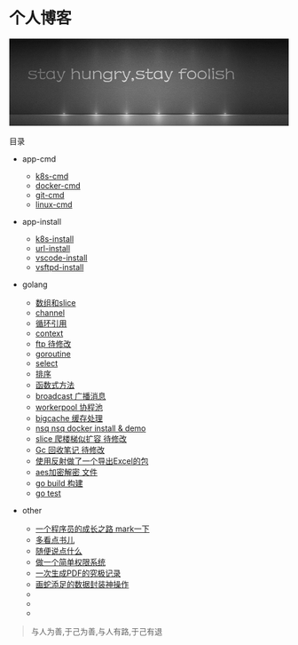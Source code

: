 # 个人博客

![img.png](https://github.com/feng6917/blog/blob/main/asserts/stay.01.jpg)


目录

* app-cmd
  * [k8s-cmd](https://github.com/feng6917/blog/blob/main/app-cmd/k8s-cmd.md)
  * [docker-cmd](https://github.com/feng6917/blog/blob/main/app-cmd/docker-cmd.md)
  * [git-cmd](https://github.com/feng6917/blog/blob/main/app-cmd/git-cmd.md)
  * [linux-cmd](https://github.com/feng6917/blog/blob/main/app-cmd/linux-cmd.md)

* app-install
  * [k8s-install](https://github.com/feng6917/blog/blob/main/app-install/k8s-install.md)
  * [url-install](https://github.com/feng6917/blog/blob/main/app-install/url-install.md)
  * [vscode-install](https://github.com/feng6917/blog/blob/main/app-install/vscode-install.md)
  * [vsftpd-install](https://github.com/feng6917/blog/blob/main/app-install/vsftpd-install.md)  

* golang
  * [数组和slice](https://github.com/feng6917/blog/tree/main/golang/array__liceo)
  * [channel](https://github.com/feng6917/blog/tree/main/golang/channel)
  * [循环引用](https://github.com/feng6917/blog/tree/main/golang/circularReference/readme.md)
  * [context](https://github.com/feng6917/blog/tree/main/golang/context/readme.md)
  * [ftp 待修改](https://github.com/feng6917/blog/tree/main/golang/ftp/example.go)
  * [goroutine](https://github.com/feng6917/blog/tree/main/golang/goroutine/example.go)
  * [select](https://github.com/feng6917/blog/tree/main/golang/select/example.go)
  * [排序](https://github.com/feng6917/blog/tree/main/golang/sort/example.go)
  * [函数式方法](https://github.com/feng6917/blog/tree/main/golang/optionFunc/optionFunc.go)
  * [broadcast 广播消息](https://github.com/feng6917/blog/tree/main/golang/broadcast/broadcast.go)
  * [workerpool 协程池](https://github.com/gammazero/workerpool)
  * [bigcache 缓存处理](https://github.com/feng6917/blog/tree/main/golang/bigcache)
  * [nsq nsq docker install & demo](https://github.com/feng6917/blog/tree/main/golang/nsq)
  * [slice 爬楼梯似扩容 待修改](https://github.com/feng6917/blog/blob/main/golang/slice-add.md)
  * [Gc 回收笔记 待修改](https://github.com/feng6917/blog/blob/main/golang/gc-write.md)
  * [使用反射做了一个导出Excel的包](https://github.com/feng6917/blog/blob/main/golang/reflect-excel.md)
  * [aes加密解密 文件](https://github.com/feng6917/blog/blob/main/golang/fileAes/server/main.go)
  * [go build 构建](https://github.com/feng6917/blog/blob/main/golang/fileAes/Readme.md)
  * [go test](https://github.com/feng6917/blog/blob/main/golang/test)

* other
  * [一个程序员的成长之路 mark一下](https://github.com/fouber/blog/issues/41)
  * [多看点书儿](https://github.com/feng6917/blog/blob/main/other/book-history.md) 
  * [随便说点什么](https://github.com/feng6917/blog/blob/main/other/say-say.md)
  * [做一个简单权限系统](https://github.com/feng6917/blog/blob/main/other/simple-policy.md)
  * [一次生成PDF的究极记录](https://github.com/feng6917/blog/blob/main/other/gen-pdf.md)
  * [画蛇添足的数据封装神操作](https://github.com/feng6917/blog/blob/main/other/mysql-many.md)
  * []()
  * []()
  * []() 


  


  
> 与人为善,于己为善,与人有路,于己有退  
